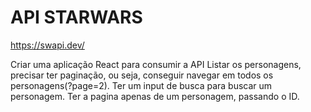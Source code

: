 # API STARWARS

https://swapi.dev/

Criar uma aplicação React para consumir a API
Listar os personagens, precisar ter paginação, ou seja, conseguir navegar em todos os personagens(?page=2).
Ter um input de busca para buscar um personagem.
Ter a pagina apenas de um personagem, passando o ID.
